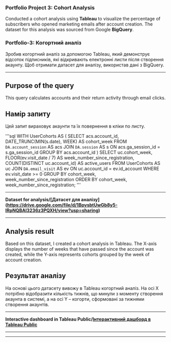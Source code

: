 
###  Portfolio Project 3: Cohort Analysis
Conducted a cohort analysis using **Tableau** to visualize the percentage of subscribers who opened marketing emails after account creation. The dataset for this analysis was sourced from Google **BigQuery**.

### Portfolio-3: Когортний аналіз
Зробив когортний аналіз за допомогою Tableau, який демонструє відсоток підписників, які відкривають електронні листи після створення акаунту. Щоб отримати датасет для аналізу, використав дані з BigQuery.

---

## Purpose of the query
This query calculates accounts and their return activity through email clicks.

## Намір запиту
Цей запит вираховує акаунти та їх повернення в кліки по листу.

'''sql
WITH UserCohorts AS (
 SELECT
   acs.account_id,
   DATE_TRUNC(MIN(s.date), WEEK) AS cohort_week
 FROM
   `DA.account_session` AS acs
 JOIN
   `DA.session` AS s
   ON acs.ga_session_id = s.ga_session_id
 GROUP BY
   acs.account_id
)
SELECT
 uc.cohort_week,
 FLOOR(ev.visit_date / 7) AS week_number_since_registration,
COUNT(DISTINCT uc.account_id) AS active_users
FROM
 UserCohorts AS uc
JOIN
 `DA.email_visit` AS ev
 ON uc.account_id = ev.id_account
WHERE
 ev.visit_date >= 0
GROUP BY
 cohort_week,
 week_number_since_registration
ORDER BY
 cohort_week,
 week_number_since_registration;
'''

---

**Dataset for analysis/[Датасет для аналізу]
(https://drive.google.com/file/d/1BpvsbtUwGb8y5-IRpNQBAl3236z3PQXH/view?usp=sharing)**

---

## Analysis result
Based on this dataset, I created a cohort analysis in Tableau. The X-axis displays the number of weeks that have passed since the account was created, while the Y-axis represents cohorts grouped by the week of account creation.

## Результат аналізу
На основі цього датасету вивожу в Tableau когортний аналіз. На осі Х потрібно відобразити кількість тижнів, що минули з моменту створення акаунта в системі, а на осі Y – когорти, сформовані за тижнями створення акаунтів.

---

**Interactive dashboard in Tableau Public/[Інтерактивний дашборд в Tableau Public](https://public.tableau.com/app/profile/oleksandr.oleksandr7187/viz/WeeklyUserRetentionbyCohort/WeeklyUserRetentionbyCohort)**

---



---
